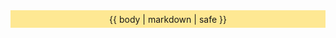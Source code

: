 <div style="text-align: center; padding: .4em 1em; margin-bottom: 1rem; background-color: #ffcb006b;">
{{ body | markdown | safe }}
</div>
